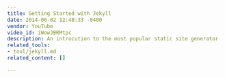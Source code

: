 ```yaml
---
title: Getting Started with Jekyll
date: 2014-06-02 12:48:33 -0400
vendor: YouTube
video_id: iWowJBRMtpc
description: An introcution to the most popular static site generator
related_tools:
- tool/jekyll.md
related_content: []

---
```

